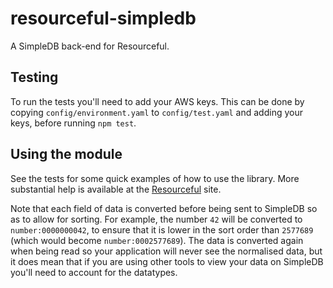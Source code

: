 # resourceful-simpledb

A SimpleDB back-end for Resourceful.

## Testing

To run the tests you'll need to add your AWS keys. This can be done by copying `config/environment.yaml` to `config/test.yaml` and adding your keys, before running `npm test`.

## Using the module

See the tests for some quick examples of how to use the library. More substantial help is available at the [Resourceful](https://npmjs.org/package/resourceful) site.

Note that each field of data is converted before being sent to SimpleDB so as to allow for sorting. For example, the number `42` will be converted to `number:0000000042`, to ensure that it is lower in the sort order than `2577689` (which would become `number:0002577689`). The data is converted again when being read so your application will never see the normalised data, but it does mean that if you are using other tools to view your data on SimpleDB you'll need to account for the datatypes.
